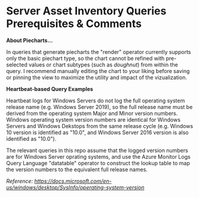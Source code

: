 # Server Asset Inventory Queries Prerequisites & Comments

**About Piecharts...**

In queries that generate piecharts the "render" operator currently supports only the basic piechart type, so the chart cannot be refined with pre-selected values or chart subtypes (such as *doughnut*) from within the query. I recommend manually editing the chart to your liking before saving or pinning the view to maximize the utility and impact of the vizualization.

**Heartbeat-based Query Examples**

Heartbeat logs for Windows Servers do not log the full operating system release name (e.g. Windows Server 2019), so the full release name must be derived from the operating system Major and Minor version numbers. Windows operating system version numbers are identical for Windows Servers and Windows Dekstops from the same release cycle (e.g. Windows 10 version is identified as "10.0", and Windows Server 2016 version is also identified as "10.0").

The relevant queries in this repo assume that the logged version numbers are for Windows Server oprating systems, and use the Azure Monitor Logs Query Language "datatable" operator to construct the lookup table to map the version numbers to the equivalent full release names.

*Reference: https://docs.microsoft.com/en-us/windows/desktop/SysInfo/operating-system-version*

